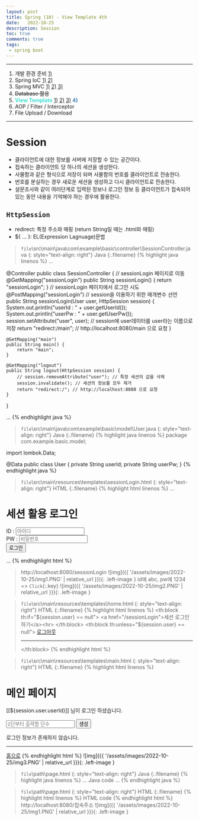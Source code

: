```yaml
---
layout: post
title: Spring (10) - View Template 4th
date:   2022-10-25
description: Session
toc: true
comments: true
tags:
 - spring boot
---
```

---
1. 개발 환경 준비 [1)](/2022/10/Spring-(1)-%EA%B0%9C%EB%B0%9C-%ED%99%98%EA%B2%BD-%EC%A4%80%EB%B9%84/)
2. Spring IoC [1)](/2022/10/Spring-(2)-Spring-IoC/) [2)](/2022/10/Spring-(3)-Spring-IoC-2nd/)
3. Spring MVC [1)](/2022/10/Spring-(4)-Spring-MVC/) [2)](/2022/10/Spring-(5)-Spring-MVC-2nd/) [3)](/2022/10/Spring-(6)-Spring-MVC-3rd/)
4. ~~Database 활용~~
5. <span style="color:Turquoise">**View Template**</span> [1)](/2022/10/Spring-(7)-View-Template/) [2)](/2022/10/Spring-(8)-View-Template-2nd/) [3)](/2022/10/Spring-/Spring-(9)-View-Template-3rd/) <span style="color:SteelBlue">**4)**</span>
6. AOP / Filter / Interceptor
7. File Upload / Download

---
# Session
- 클라이언트에 대한 정보를 서버에 저장할 수 있는 공간이다.
- 접속하는 클라이언트 당 하나의 세션을 생성한다.
- 사물함과 같은 형식으로 저장이 되며 사물함의 번호를 클라이언트로 전송한다.
- 번호를 분실하는 경우 새로운 세션을 생성하고 다시 클라이언트로 전송한다.
- 설문조사와 같이 여러단계로 입력된 정보나 로그인 정보 등 클라이언트가 접속되어 있는 동안 내용을 기억해야 하는 경우에 활용한다.

## `HttpSession`
* redirect: 특정 주소와 매핑 (return String일 때는 .html와 매핑)
* ${ ... }: EL(Expression Lagnuage)문법

> `file`\src\main\java\com\example\basic\controller\SessionController.java
{: style="text-align: right"}
>Java
{:.filename}
{% highlight java linenos %}
...

@Controller
public class SessionController {
    // sessionLogin 페이지로 이동
    @GetMapping("sessionLogin")
    public String sessionLogin() {
        return "sessionLogin";
    }
    // sessionLogin 페이지에서 로그인 시도
    @PostMapping("sessionLogin")
    // session을 이용하기 위한 매개변수 선언
    public String sessionLogin(User user, HttpSession session) {
        System.out.println("userId : " + user.getUserId());
        System.out.println("userPw : " + user.getUserPw());
        session.setAttribute("user", user); // session에 user데이터를 user라는 이름으로 저장
        return "redirect:/main"; // http://localhost:8080/main 으로 요청
    }

    @GetMapping("main")
    public String main() {
        return "main";
    }

    @GetMapping("logout")
    public String logout(HttpSession session) {
        // session.removeAttribute("user"); // 특정 세션의 값을 삭제
        session.invalidate(); // 세션의 정보를 모두 제거
        return "redirect:/"; // http://localhost:8080 으로 요청
    }

}

...
{% endhighlight java %}

> `file`\src\main\java\com\example\basic\model\User.java
{: style="text-align: right"}
>Java
{:.filename}
{% highlight java linenos %}
package com.example.basic.model;

import lombok.Data;

@Data
public class User {
    private String userId;
    private String userPw;
}
{% endhighlight java %}

> `file`\src\main\resources\templates\sessionLogin.html
{: style="text-align: right"}
>HTML
{:.filename}
{% highlight html linenos %}
...

<h1>세션 활용 로그인</h1>
<form action="/sessionLogin" method="post">
    <!-- input의 name값으로 파라미터를 줄수도 있지만,
        자바소스에서 model클래스 자체를 매개변수로 하고있다면,
        model클래스의 필드멤버와 name값을 일치 시켜준다. -->
    ID : <input type="text" placeholder="아이디" name="userId"/><br>
    PW : <input type="password" placeholder="비밀번호" name="userPw"/><br>
    <input type="submit" value="로그인"/>
</form>

...
{% endhighlight html %}
> http://localhost:8080/sessionLogin
![img]({{ '/assets/images/2022-10-25/img1.PNG' | relative_url }}){: .left-image }
> id에 abc, pw에 1234 => `Click`{:.key}
![img]({{ '/assets/images/2022-10-25/img2.PNG' | relative_url }}){: .left-image }

> `file`\src\main\resources\templates\home.html
{: style="text-align: right"}
>HTML
{:.filename}
{% highlight html linenos %}
<th:block th:if="${session.user} == null">
    <a href="/sessionLogin">세션 로그인 하기</a><hr>
</th:block>
<th:block th:unless="${session.user} == null">
    <a href="/logout">로그아웃</a><hr>
</th:block>
{% endhighlight html %}

> `file`\src\main\resources\templates\main.html
{: style="text-align: right"}
>HTML
{:.filename}
{% highlight html linenos %}
<h1>메인 페이지</h1>
<th:block th:if="${session.user} != null">
    <p>[[${session.user.userId}]] 님이 로그인 하셨습니다.</p>
    <form action="/gugudan" method="get">
        <input type="text" placeholder="2단부터 출력할 단수" name="dan" />
        <input type="submit" value="생성" />
    </form>
</th:block>
<th:block th:unless="${session.user} != null">
    <p>로그인 정보가 존재하지 않습니다.</p>
</th:block>
<hr>
<a href="/">홈으로</a>
{% endhighlight html %}
![img]({{ '/assets/images/2022-10-25/img3.PNG' | relative_url }}){: .left-image }
















> `file`\path\page.html
{: style="text-align: right"}
>Java
{:.filename}
{% highlight java linenos %}
...
Java code
...
{% endhighlight java %}

> `file`\path\page.html
{: style="text-align: right"}
>HTML
{:.filename}
{% highlight html linenos %}
HTML code
{% endhighlight html %}
> http://localhost:8080/접속주소
![img]({{ '/assets/images/2022-10-25/img1.PNG' | relative_url }}){: .left-image }
